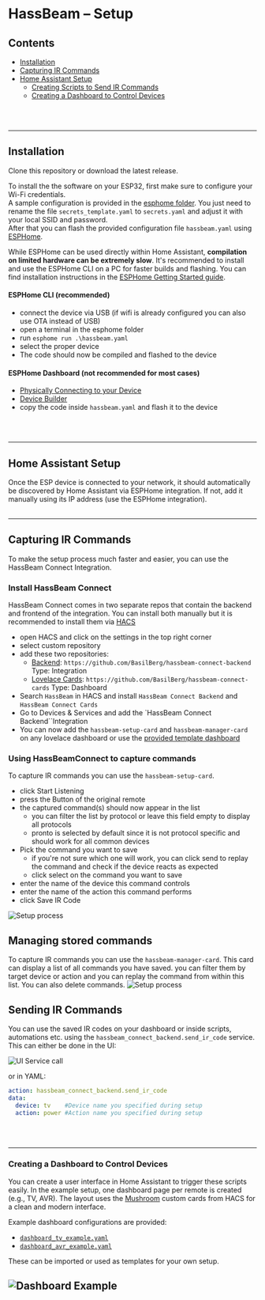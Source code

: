 # HassBeam – Setup

## Contents

- [Installation](#installation)
- [Capturing IR Commands](#capturing-ir-commands)
- [Home Assistant Setup](#home-assistant-setup)
  - [Creating Scripts to Send IR Commands](#creating-scripts-to-send-ir-commands)
  - [Creating a Dashboard to Control Devices](#creating-a-dashboard-to-control-devices)

<br>
<br>

---

## Installation

Clone this repository or download the latest release.

To install the the software on your ESP32, first make sure to configure your Wi-Fi credentials.  
A sample configuration is provided in the [esphome folder](esphome). You just need to rename the file `secrets_template.yaml` to `secrets.yaml` and adjust it with your local SSID and password.  
After that you can flash the provided configuration file `hassbeam.yaml` using [ESPHome](https://esphome.io/).  

While ESPHome can be used directly within Home Assistant, **compilation on limited hardware can be extremely slow**. It's recommended to install and use the ESPHome CLI on a PC for faster builds and flashing. You can find installation instructions in the [ESPHome Getting Started guide](https://esphome.io/guides/getting_started_command_line.html).

#### ESPHome CLI (recommended)

- connect the device via USB (if wifi is already configured you can also use OTA instead of USB)
- open a terminal in the esphome folder
- run `esphome run .\hassbeam.yaml`
- select the proper device
- The code should now be compiled and flashed to the device

#### ESPHome Dashboard (not recommended for most cases)

- [Physically Connecting to your Device](https://esphome.io/guides/physical_device_connection#physically-connecting-to-your-device)
- [Device Builder](https://esphome.io/guides/getting_started_hassio#device-builder-interface)
- copy the code inside `hassbeam.yaml` and flash it to the device

<br>
<br>

---

## Home Assistant Setup

Once the ESP device is connected to your network, it should automatically be discovered by Home Assistant via ESPHome integration. If not, add it manually using its IP address (use the ESPHome integration).
<br>
<br>

---
## Capturing IR Commands
To make the setup process much faster and easier, you can use the HassBeam Connect Integration.
### Install HassBeam Connect
HassBeam Connect comes in two separate repos that contain the backend and frontend of the integration. You can install both manually but it is recommended to install them via [HACS](https://www.hacs.xyz/docs/use/download/download/)

- open HACS and click on the settings in the top right corner
- select custom repository
- add these two repositories:
  - [Backend](https://github.com/BasilBerg/hassbeam-connect-backend): `https://github.com/BasilBerg/hassbeam-connect-backend` Type: Integration 
  - [Lovelace Cards](https://github.com/BasilBerg/hassbeam-connect-cards): `https://github.com/BasilBerg/hassbeam-connect-cards` Type: Dashboard
- Search `HassBeam` in HACS and install `HassBeam Connect Backend` and `HassBeam Connect Cards`
- Go to Devices & Services and add the `HassBeam Connect Backend``Integration
- You can now add the `hassbeam-setup-card` and `hassbeam-manager-card` on any lovelace dashboard or use the [provided template dashboard](homeassistant/dashboard_hassbeam-connect_example.yaml)

### Using HassBeamConnect to capture commands
To capture IR commands you can use the `hassbeam-setup-card`.
- click Start Listening
- press the Button of the original remote
- the captured command(s) should now appear in the list
  - you can filter the list by protocol or leave this field empty to display all protocols
  - pronto is selected by default since it is not protocol specific and should work for all common devices
- Pick the command you want to save
  - if you're not sure which one will work, you can click send to replay the command and check if the device reacts as expected
  - click select on the command you want to save
- enter the name of the device this command controls
- enter the name of the action this command performs
- click Save IR Code

![Setup process](homeassistant/setup.gif)


## Managing stored commands
To capture IR commands you can use the `hassbeam-manager-card`. This card can display a list of all commands you have saved. you can filter them by target device or action and you can replay the command from within this list. You can also delete commands.
![Setup process](homeassistant/manager.png)


## Sending IR Commands
You can use the saved IR codes on your dashboard or inside scripts, automations etc. using the `hassbeam_connect_backend.send_ir_code` service.  
This can either be done in the UI:

![UI Service call](homeassistant/service.png)

or in YAML:

```yaml
action: hassbeam_connect_backend.send_ir_code
data:
  device: tv    #Device name you specified during setup
  action: power #Action name you specified during setup
```




<br>
<br>

---





### Creating a Dashboard to Control Devices

You can create a user interface in Home Assistant to trigger these scripts easily. In the example setup, one dashboard page per remote is created (e.g., TV, AVR). The layout uses the [Mushroom](https://github.com/piitaya/lovelace-mushroom) custom cards from HACS for a clean and modern interface.

Example dashboard configurations are provided:

- [`dashboard_tv_example.yaml`](../homeassistant/dashboard_tv_example.yaml)
- [`dashboard_avr_example.yaml`](../homeassistant/dashboard_avr_example.yaml)

These can be imported or used as templates for your own setup.

![Dashboard Example](homeassistant/dashboard_example.png)
---

